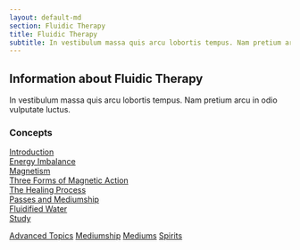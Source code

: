 ```yaml
---
layout: default-md
section: Fluidic Therapy
title: Fluidic Therapy
subtitle: In vestibulum massa quis arcu lobortis tempus. Nam pretium arcu in odio vulputate luctus.
---
```


## Information about Fluidic Therapy
In vestibulum massa quis arcu lobortis tempus. Nam pretium arcu in odio vulputate luctus.

### Concepts
[Introduction](intro)  
[Energy Imbalance](imbalance)  
[Magnetism](magnetism)  
[Three Forms of Magnetic Action](magnetic-action)  
[The Healing Process](healing)  
[Passes and Mediumship](passes)  
[Fluidified Water](fluidified-water)  
[Study](study)  



<a href="../advanced" class="button special">Advanced Topics</a>
<a href="../mediumship" class="button">Mediumship</a>
<a href="../mediums" class="button">Mediums</a>
<a href="../spirits" class="button">Spirits</a>

